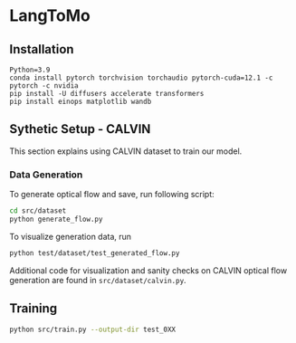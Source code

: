 # LangToMo


## Installation

```
Python=3.9
conda install pytorch torchvision torchaudio pytorch-cuda=12.1 -c pytorch -c nvidia
pip install -U diffusers accelerate transformers
pip install einops matplotlib wandb
```


## Sythetic Setup - CALVIN
This section explains using CALVIN dataset to train our model.


### Data Generation
To generate optical flow and save, run following script:
```bash
cd src/dataset
python generate_flow.py
```

To visualize generation data, run
```bash
python test/dataset/test_generated_flow.py
```

Additional code for visualization and sanity checks on CALVIN optical flow generation
are found in `src/dataset/calvin.py`.


## Training
```bash
python src/train.py --output-dir test_0XX
```